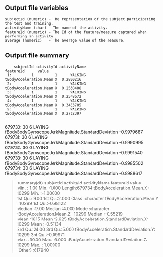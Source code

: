 ## Output file variables
    subjectId (numeric) - The representation of the subject participating the test and training.
    activityName (char) - The name of the activity.
    featureId (numeric) - The Id of the feature/measure captured when performing an activity.
    average (numeric)   - The average value of the measure.

## Output file summary
        subjectId activityId activityName                                         featureId      value
     1:         1          1      WALKING                          tBodyAcceleration.Mean.X  0.2820216
     2:         1          1      WALKING                          tBodyAcceleration.Mean.X  0.2558408
     3:         1          1      WALKING                          tBodyAcceleration.Mean.X  0.2548672
     4:         1          1      WALKING                          tBodyAcceleration.Mean.X  0.3433705
     5:         1          1      WALKING                          tBodyAcceleration.Mean.X  0.2762397
    ---                                                                                               
679730:        30          6       LAYING fBodyBodyGyroscopeJerkMagnitude.StandardDeviation -0.9979687
679731:        30          6       LAYING fBodyBodyGyroscopeJerkMagnitude.StandardDeviation -0.9990995
679732:        30          6       LAYING fBodyBodyGyroscopeJerkMagnitude.StandardDeviation -0.9991540
679733:        30          6       LAYING fBodyBodyGyroscopeJerkMagnitude.StandardDeviation -0.9985502
679734:        30          6       LAYING fBodyBodyGyroscopeJerkMagnitude.StandardDeviation -0.9988617
> summary(dt)
   subjectId       activityId    activityName                                       featureId          value         
 Min.   : 1.00   Min.   :1.000   Length:679734      tBodyAcceleration.Mean.X             : 10299   Min.   :-1.00000  
 1st Qu.: 9.00   1st Qu.:2.000   Class :character   tBodyAcceleration.Mean.Y             : 10299   1st Qu.:-0.98122  
 Median :17.00   Median :4.000   Mode  :character   tBodyAcceleration.Mean.Z             : 10299   Median :-0.55219  
 Mean   :16.15   Mean   :3.625                      tBodyAcceleration.StandardDeviation.X: 10299   Mean   :-0.51134  
 3rd Qu.:24.00   3rd Qu.:5.000                      tBodyAcceleration.StandardDeviation.Y: 10299   3rd Qu.:-0.09971  
 Max.   :30.00   Max.   :6.000                      tBodyAcceleration.StandardDeviation.Z: 10299   Max.   : 1.00000  
                                                    (Other)                              :617940  
